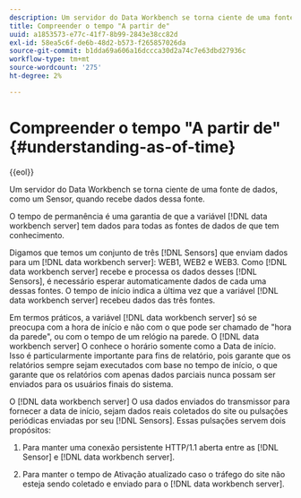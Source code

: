 ```yaml
---
description: Um servidor do Data Workbench se torna ciente de uma fonte de dados, como um Sensor, quando recebe dados dessa fonte.
title: Compreender o tempo "A partir de"
uuid: a1853573-e77c-41f7-8b99-2843e38cc82d
exl-id: 58ea5c6f-de6b-48d2-b573-f265857026da
source-git-commit: b1dda69a606a16dccca30d2a74c7e63dbd27936c
workflow-type: tm+mt
source-wordcount: '275'
ht-degree: 2%

---
```


# Compreender o tempo &quot;A partir de&quot;{#understanding-as-of-time}

{{eol}}

Um servidor do Data Workbench se torna ciente de uma fonte de dados, como um Sensor, quando recebe dados dessa fonte.

O tempo de permanência é uma garantia de que a variável [!DNL data workbench server] tem dados para todas as fontes de dados de que tem conhecimento.

Digamos que temos um conjunto de três [!DNL Sensors] que enviam dados para um [!DNL data workbench server]: WEB1, WEB2 e WEB3. Como [!DNL data workbench server] recebe e processa os dados desses [!DNL Sensors], é necessário esperar automaticamente dados de cada uma dessas fontes. O tempo de início indica a última vez que a variável [!DNL data workbench server] recebeu dados das três fontes.

Em termos práticos, a variável [!DNL data workbench server] só se preocupa com a hora de início e não com o que pode ser chamado de &quot;hora da parede&quot;, ou com o tempo de um relógio na parede. O [!DNL data workbench server] O conhece o horário somente como a Data de início. Isso é particularmente importante para fins de relatório, pois garante que os relatórios sempre sejam executados com base no tempo de início, o que garante que os relatórios com apenas dados parciais nunca possam ser enviados para os usuários finais do sistema.

O [!DNL data workbench server] O usa dados enviados do transmissor para fornecer a data de início, sejam dados reais coletados do site ou pulsações periódicas enviadas por seu [!DNL Sensors]. Essas pulsações servem dois propósitos:

1. Para manter uma conexão persistente HTTP/1.1 aberta entre as [!DNL Sensor] e [!DNL data workbench server].

1. Para manter o tempo de Ativação atualizado caso o tráfego do site não esteja sendo coletado e enviado para o [!DNL data workbench server].
